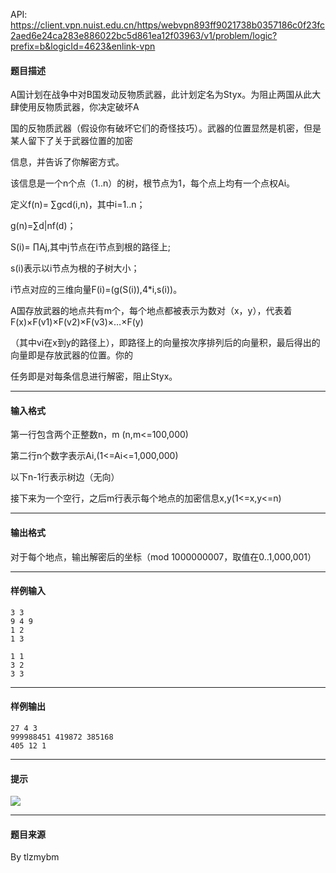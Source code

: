 API: https://client.vpn.nuist.edu.cn/https/webvpn893ff9021738b0357186c0f23fc2aed6e24ca283e886022bc5d861ea12f03963/v1/problem/logic?prefix=b&logicId=4623&enlink-vpn

#### 题目描述

A国计划在战争中对B国发动反物质武器，此计划定名为Styx。为阻止两国从此大肆使用反物质武器，你决定破坏A

国的反物质武器（假设你有破坏它们的奇怪技巧）。武器的位置显然是机密，但是某人留下了关于武器位置的加密

信息，并告诉了你解密方式。

该信息是一个n个点（1..n）的树，根节点为1，每个点上均有一个点权Ai。

定义f(n)= ∑gcd(i,n)，其中i=1..n；

g(n)=∑d|nf(d)；

S(i)= ∏Aj,其中j节点在i节点到根的路径上;

s(i)表示以i节点为根的子树大小；

i节点对应的三维向量F(i)=(g(S(i)),4\*i,s(i))。

A国存放武器的地点共有m个，每个地点都被表示为数对（x，y），代表着F(x)×F(v1)×F(v2)×F(v3)×…×F(y)

（其中vi在x到y的路径上），即路径上的向量按次序排列后的向量积，最后得出的向量即是存放武器的位置。你的

任务即是对每条信息进行解密，阻止Styx。

---

#### 输入格式

第一行包含两个正整数n，m (n,m<=100,000)

第二行n个数字表示Ai,(1<=Ai<=1,000,000)

以下n-1行表示树边（无向）

接下来为一个空行，之后m行表示每个地点的加密信息x,y(1<=x,y<=n)

---

#### 输出格式

对于每个地点，输出解密后的坐标（mod 1000000007，取值在0..1,000,001）

---

#### 样例输入
```
3 3
9 4 9 
1 2
1 3

1 1
3 2
3 3

```

---

#### 样例输出
```
27 4 3
999988451 419872 385168
405 12 1

```

---

#### 提示

![](../file/4623_0.png)

---

#### 题目来源

By tlzmybm